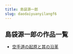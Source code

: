 ```yaml
---
title: 島袋源一郎
slug: daodaiyuanyilangf6
---
```


## 島袋源一郎の作品一覧

- [空手道の起原と其の沿革](kongshoudaonoqiyuantoqinoyange3e)
